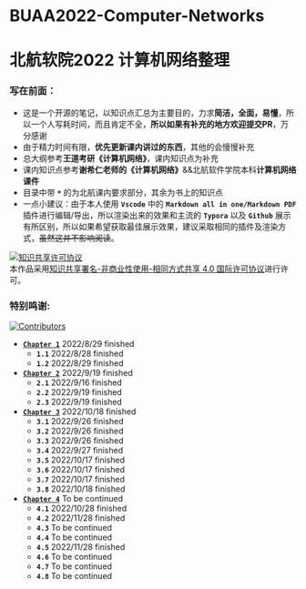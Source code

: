 # BUAA2022-Computer-Networks
# 北航软院2022 计算机网络整理

### 写在前面：
- 这是一个开源的笔记，以知识点汇总为主要目的，力求**简洁，全面，易懂**，所以一个人写耗时间，而且肯定不全，**所以如果有补充的地方欢迎提交PR**，万分感谢
- 由于精力时间有限，**优先更新课内讲过的东西**，其他的会慢慢补充
- 总大纲参考**王道考研《计算机网络》**，课内知识点为补充
- 课内知识点参考**谢希仁老师的《计算机网络》**&&北航软件学院本科**计算机网络课件**
- 目录中带 **`*`** 的为北航课内要求部分，其余为书上的知识点
- 一点小建议：由于本人使用 **`Vscode`** 中的 **`Markdown all in one/Markdown PDF`** 插件进行编辑/导出，所以渲染出来的效果和主流的 **`Typora`** 以及 **`Github`** 展示有所区别，所以如果希望获取最佳展示效果，建议采取相同的插件及渲染方式，~~虽然这并不影响阅读~~。

<a rel="license" href="http://creativecommons.org/licenses/by-nc-sa/4.0/"><img alt="知识共享许可协议" style="border-width:0" src="https://i.creativecommons.org/l/by-nc-sa/4.0/88x31.png" /></a><br />本作品采用<a rel="license" href="http://creativecommons.org/licenses/by-nc-sa/4.0/">知识共享署名-非商业性使用-相同方式共享 4.0 国际许可协议</a>进行许可。

### 特别鸣谢:
[![Contributors](https://contrib.rocks/image?repo=echo17666/BUAA2022-Computer-Networks)](https://github.com/echo17666/BUAA2022-Computer-Networks/graphs/contributors)

- <a href="https://github.com/echo17666/BUAA2022-Computer-Networks/blob/master/01 计算机网络体系结构/01 计算机网络体系结构.md">**`Chapter 1`**</a> 2022/8/29 finished
  - **`1.1`** 2022/8/28 finished
  - **`1.2`** 2022/8/29 finished
- <a href="https://github.com/echo17666/BUAA2022-Computer-Networks/blob/master/02 物理层/02 物理层.md">**`Chapter 2`**</a> 2022/9/19 finished
  - **`2.1`** 2022/9/16 finished
  - **`2.2`** 2022/9/19 finished
  - **`2.3`** 2022/9/19 finished
- <a href="https://github.com/echo17666/BUAA2022-Computer-Networks/blob/master/03 数据链路层/03 数据链路层.md">**`Chapter 3`**</a> 2022/10/18 finished
  - **`3.1`** 2022/9/26 finished
  - **`3.2`** 2022/9/26 finished
  - **`3.3`** 2022/9/26 finished
  - **`3.4`** 2022/9/27 finished
  - **`3.5`** 2022/10/17 finished
  - **`3.6`** 2022/10/17 finished
  - **`3.7`** 2022/10/17 finished
  - **`3.8`** 2022/10/18 finished
- <a href="https://github.com/echo17666/BUAA2022-Computer-Networks/blob/master/04 网络层/04 网络层.md">**`Chapter 4`**</a> To be continued
  - **`4.1`** 2022/10/28 finished
  - **`4.2`** 2022/11/28 finished
  - **`4.3`** To be continued
  - **`4.4`** To be continued
  - **`4.5`** 2022/11/28 finished
  - **`4.6`** To be continued
  - **`4.7`** To be continued
  - **`4.8`** To be continued
